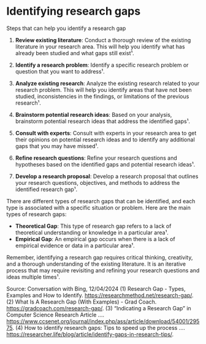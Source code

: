 # Identifying research gaps

Steps that can help you identify a research gap

1. **Review existing literature**: Conduct a thorough review of the existing literature in your research area. This will help you identify what has already been studied and what gaps still exist¹.

2. **Identify a research problem**: Identify a specific research problem or question that you want to address¹.

3. **Analyze existing research**: Analyze the existing research related to your research problem. This will help you identify areas that have not been studied, inconsistencies in the findings, or limitations of the previous research¹.

4. **Brainstorm potential research ideas**: Based on your analysis, brainstorm potential research ideas that address the identified gaps¹.

5. **Consult with experts**: Consult with experts in your research area to get their opinions on potential research ideas and to identify any additional gaps that you may have missed¹.

6. **Refine research questions**: Refine your research questions and hypotheses based on the identified gaps and potential research ideas¹.

7. **Develop a research proposal**: Develop a research proposal that outlines your research questions, objectives, and methods to address the identified research gap¹.

There are different types of research gaps that can be identified, and each type is associated with a specific situation or problem. Here are the main types of research gaps:

- **Theoretical Gap**: This type of research gap refers to a lack of theoretical understanding or knowledge in a particular area¹.
- **Empirical Gap**: An empirical gap occurs when there is a lack of empirical evidence or data in a particular area¹.

Remember, identifying a research gap requires critical thinking, creativity, and a thorough understanding of the existing literature. It is an iterative process that may require revisiting and refining your research questions and ideas multiple times¹.

Source: Conversation with Bing, 12/04/2024
(1) Research Gap - Types, Examples and How to Identify. https://researchmethod.net/research-gap/.
(2) What Is A Research Gap (With Examples) - Grad Coach. https://gradcoach.com/research-gap/.
(3) “Indicating a Research Gap” in Computer Science Research Article .... https://www.ccsenet.org/journal/index.php/ass/article/download/54001/29575.
(4) How to identify research gaps: Tips to speed up the process .... https://researcher.life/blog/article/identify-gaps-in-research-tips/.
